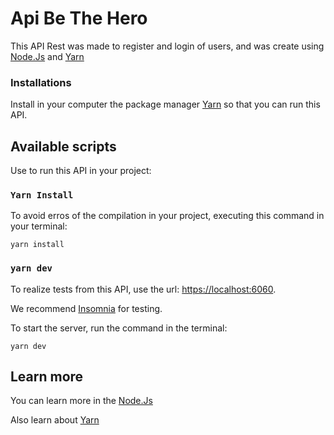 # Api Be The Hero

This API Rest was made to register and login of users, and was create using [Node.Js](https://nodejs.org/en/) and [Yarn](https://yarnpkg.com/)

### Installations

Install in your computer the package manager [Yarn](https://yarnpkg.com/) so that you can run this API.

## Available scripts

Use to run this API in your project:

### `Yarn Install`

To avoid erros of the compilation in your project, executing this command in your terminal:

```
yarn install
```

### `yarn dev`

To realize tests from this API, use the url: [https://localhost:6060](https://localhost:6060).

We recommend [Insomnia](https://insomnia.rest/download) for testing.

To start the server, run the command in the terminal:
```
yarn dev
```

## Learn more

You can learn more in the [Node.Js](https://nodejs.org/en/docs/)

Also learn about [Yarn](https://classic.yarnpkg.com/lang/en/docs/)
